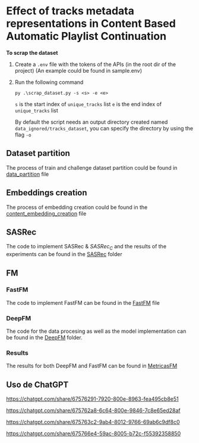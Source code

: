 # Effect of tracks metadata representations in Content Based Automatic Playlist Continuation

**To scrap the dataset**
1. Create a `.env` file with the tokens of the APIs (in the root dir of the project) (An example could be found in sample.env)
2. Run the following command
    ```
    py .\scrap_dataset.py -s <s> -e <e>
    ```

    `s` is the start index of `unique_tracks` list
    `e` is the end index of `unique_tracks` list

    By default the script needs an output directory created named `data_ignored/tracks_dataset`, you can specify the directory by using the flag `-o`

## Dataset partition
The process of train and challenge dataset partition could be found in [data_partition](./data_partition.ipynb) file

## Embeddings creation
The process of embedding creation could be found in the [content_embedding_creation](./content_embedding_creation.ipynb) file

## SASRec
The code to implement SASRec & $SASRec_C$ and the results of the experiments can be found in the [SASRec](./SASRec/) folder

## FM

### FastFM

The code to implement FastFM can be found in the [FastFM](./FastFM.ipynb) file

### DeepFM

The code for the data procesing as well as the model implementation can be found in the [DeepFM](./DeepFM/) folder.

### Results

The results for both DeepFM and FastFM can be found in [MetricasFM](./Metricas%20FM.ipynb)

## Uso de ChatGPT
https://chatgpt.com/share/67576291-7920-800e-8963-fea495cb8e51

https://chatgpt.com/share/675762a8-6c64-800e-9846-7c8e65ed28af

https://chatgpt.com/share/675763c2-9ab4-8012-9766-69ab6c9df8c0

https://chatgpt.com/share/675766e4-59ac-8005-b72c-f55392358850